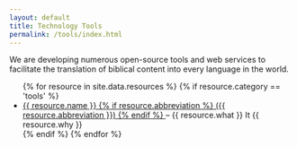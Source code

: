 ```yaml
---
layout: default
title: Technology Tools
permalink: /tools/index.html
---
```


We are developing numerous open-source tools and web services to facilitate the translation of biblical content into every language in the world.

<ul>
{% for resource in site.data.resources %}
 {% if resource.category == 'tools' %}
  <li><a href="{{ resource.url }}">{{ resource.name }}
   {% if resource.abbreviation %}
    ({{ resource.abbreviation }})
   {% endif %}
  </a> – {{ resource.what }} It {{ resource.why }}</li>
 {% endif %}
{% endfor %}
</ul>
